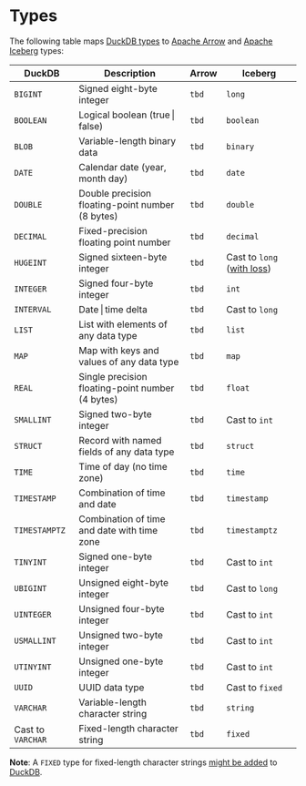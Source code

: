 # Types

The following table maps [DuckDB types](https://duckdb.org/docs/sql/data_types/overview) to [Apache Arrow](https://arrow.apache.org/docs/python/api/datatypes.html#factory-functions) and [Apache Iceberg](https://iceberg.apache.org/docs/latest/schemas/) types:

| DuckDB | Description  | Arrow | Iceberg |
| ------ | ------------ | ----- |------- |
| `BIGINT` | Signed eight-byte integer | `tbd` | `long` |
| `BOOLEAN`	 | Logical boolean (true \| false) | `tbd` | `boolean` |
| `BLOB` | Variable-length binary data | `tbd` | `binary` |
| `DATE` | Calendar date (year, month day) | `tbd` | `date` |
| `DOUBLE` | Double precision floating-point number (8 bytes) | `tbd` | `double` |
| `DECIMAL` | Fixed-precision floating point number | `tbd` | `decimal` |
| `HUGEINT` | Signed sixteen-byte integer | `tbd` | Cast to `long` ([with loss](https://github.com/sutoiku/puffin/issues/2)) |
| `INTEGER` | Signed four-byte integer | `tbd` | `int` |
| `INTERVAL` | Date \| time delta | `tbd` | Cast to `long` |
| `LIST` | List with elements of any data type | `tbd` | `list` |
| `MAP` | Map with keys and values of any data type | `tbd` | `map` |
| `REAL` | Single precision floating-point number (4 bytes) | `tbd` | `float` |
| `SMALLINT` | Signed two-byte integer | `tbd` | Cast to `int` |
| `STRUCT` | Record with named fields of any data type | `tbd` | `struct` |
| `TIME` | Time of day (no time zone) | `tbd` | `time` |
| `TIMESTAMP` | Combination of time and date | `tbd` | `timestamp` |
| `TIMESTAMPTZ` | Combination of time and date with time zone | `tbd` | `timestamptz` |
| `TINYINT` | Signed one-byte integer | `tbd` | Cast to `int` |
| `UBIGINT` | Unsigned eight-byte integer | `tbd` | Cast to `long` |
| `UINTEGER` | Unsigned four-byte integer | `tbd` | Cast to `int` |
| `USMALLINT` | Unsigned two-byte integer | `tbd` | Cast to `int` |
| `UTINYINT` | Unsigned one-byte integer | `tbd` | Cast to `int` |
| `UUID` | UUID data type | `tbd` | Cast to `fixed` |
| `VARCHAR` | Variable-length character string | `tbd` | `string` |
| Cast to `VARCHAR` | Fixed-length character string | `tbd` | `fixed` |

**Note**: A `FIXED` type for fixed-length character strings [might be added](README.md#credits) to [DuckDB](https://duckdb.org/docs/sql/data_types/overview).
